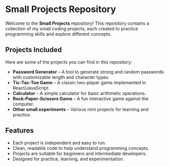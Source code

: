 # Small Projects Repository

Welcome to the **Small Projects** repository! This repository contains a collection of my small coding projects, each created to practice programming skills and explore different concepts.

## Projects Included

Here are some of the projects you can find in this repository:

- **Password Generator** – A tool to generate strong and random passwords with customizable length and character types.
- **Tic-Tac-Toe Game** – A classic two-player game implemented in React/JavaScript.
- **Calculator** – A simple calculator for basic arithmetic operations.
- **Rock-Paper-Scissors Game** – A fun interactive game against the computer.
- **Other small experiments** – Various mini projects for learning and practice.



## Features

- Each project is independent and easy to run.
- Clean, readable code to help understand programming concepts.
- Projects are suitable for beginners and intermediate developers.
- Designed for practice, learning, and experimentation.
